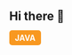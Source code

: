 ## Hi there 👋

<span style="background-color:#F89820; color:white; padding:5px 10px; border-radius:5px; font-weight:bold;">JAVA</span>
<!--
**DERS0214/DERS0214** is a ✨ _special_ ✨ repository because its `README.md` (this file) appears on your GitHub profile.

Here are some ideas to get you started:

- 🔭 I’m currently working on ...
- 🌱 I’m currently learning ...
- 👯 I’m looking to collaborate on ...
- 🤔 I’m looking for help with ...
- 💬 Ask me about ...
- 📫 How to reach me: ...
- 😄 Pronouns: ...
- ⚡ Fun fact: ...
-->
